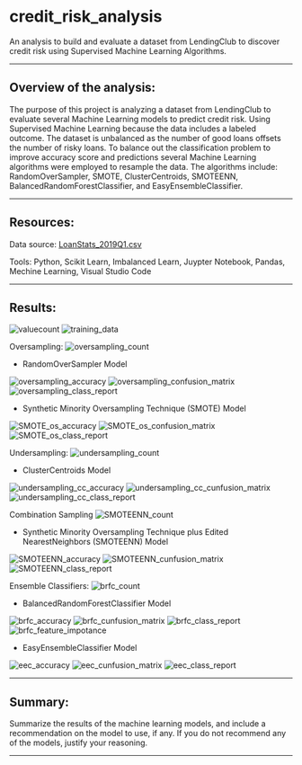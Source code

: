 # credit_risk_analysis

An analysis to build and evaluate a dataset from LendingClub to discover credit risk using Supervised Machine Learning Algorithms. 

---

## Overview of the analysis: 

The purpose of this project is analyzing a dataset from LendingClub to evaluate several Machine Learning models to predict credit risk. Using Supervised Machine Learning because the data includes a labeled outcome. The dataset is unbalanced as the number of good loans offsets the number of risky loans. To balance out the classification problem to improve accuracy score and predictions several Machine Learning algorithms were employed to resample the data. The algorithms include: RandomOverSampler, SMOTE, ClusterCentroids, SMOTEENN, BalancedRandomForestClassifier, and EasyEnsembleClassifier. 

---
## Resources:

Data source: [LoanStats_2019Q1.csv](Module-17-Challenge-Resources/LoanStats_2019Q1.csv)

Tools: Python, Scikit Learn, Imbalanced Learn, Juypter Notebook, Pandas, Mechine Learning, Visual Studio Code

---

## Results: 
![valuecount](images/valuecount.png)
![training_data](images/training_data.png)

Oversampling:
![oversampling_count](images/oversampling_count.png)

* RandomOverSampler Model

![oversampling_accuracy](images/oversampling_accuracy.png)
![oversampling_confusion_matrix](images/oversampling_confusion_matrix.png)
![oversampling_class_report](images/oversampling_class_report.png)

* Synthetic Minority Oversampling Technique (SMOTE) Model

![SMOTE_os_accuracy](images/SMOTE_os_accuracy.png)
![SMOTE_os_confusion_matrix](images/SMOTE_os_confusion_matrix.png)
![SMOTE_os_class_report](images/SMOTE_os_class_report.png)

Undersampling:
![undersampling_count](images/undersampling_count.png)

* ClusterCentroids Model

![undersampling_cc_accuracy](images/undersampling_cc_accuracy.png)
![undersampling_cc_cunfusion_matrix](images/undersampling_cc_cunfusion_matrix.png)
![undersampling_cc_class_report](images/undersampling_cc_class_report.png)

Combination Sampling
![SMOTEENN_count](images/SMOTEENN_count.png)

* Synthetic Minority Oversampling Technique plus Edited NearestNeighbors (SMOTEENN) Model

![SMOTEENN_accuracy](images/SMOTEENN_accuracy.png)
![SMOTEENN_cunfusion_matrix](images/SMOTEENN_cunfusion_matrix.png)
![SMOTEENN_class_report](images/SMOTEENN_class_report.png)

Ensemble Classifiers:
![brfc_count](images/brfc_count.png)

* BalancedRandomForestClassifier Model

![brfc_accuracy](images/brfc_accuracy.png)
![brfc_cunfusion_matrix](images/brfc_cunfusion_matrix.png)
![brfc_class_report](images/brfc_class_report.png)
![brfc_feature_impotance](images/brfc_feature_impotance.png)

* EasyEnsembleClassifier Model 

![eec_accuracy](images/eec_accuracy.png)
![eec_cunfusion_matrix](images/eec_cunfusion_matrix.png)
![eec_class_report](images/eec_class_report.png)

---

## Summary: 

Summarize the results of the machine learning models, and include a recommendation on the model to use, if any. 
If you do not recommend any of the models, justify your reasoning.

---